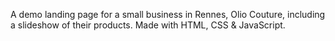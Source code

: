A demo landing page for a small business in Rennes, Olio Couture, including a slideshow of their products. 
Made with HTML, CSS & JavaScript.
